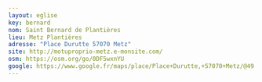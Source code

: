 ```yaml
---
layout: eglise
key: bernard
nom: Saint Bernard de Plantières
lieu: Metz Plantières
adresse: "Place Durutte 57070 Metz"
site: http://motuproprio-metz.e-monsite.com/
osm: https://osm.org/go/0DF5wxnYU
google: https://www.google.fr/maps/place/Place+Durutte,+57070+Metz/@49.1134955,6.2012853,17z
---
```

